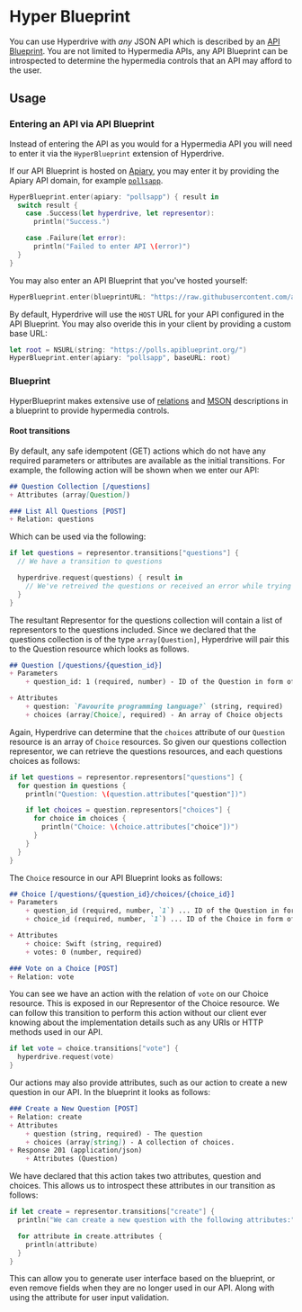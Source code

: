 # Hyper Blueprint

You can use Hyperdrive with *any* JSON API which is described by an
[API Blueprint](https://apiblueprint.org/). You are not limited to
Hypermedia APIs, any API Blueprint can be introspected to determine the
hypermedia controls that an API may afford to the user.

## Usage

### Entering an API via API Blueprint

Instead of entering the API as you would for a Hypermedia API you will need
to enter it via the `HyperBlueprint` extension of Hyperdrive.

If our API Blueprint is hosted on [Apiary](https://apiary.io/), you may
enter it by providing the Apiary API domain, for example
[`pollsapp`](http://docs.pollsapp.apiary.io/).

```swift
HyperBlueprint.enter(apiary: "pollsapp") { result in
  switch result {
    case .Success(let hyperdrive, let representor):
      println("Success.")

    case .Failure(let error):
      println("Failed to enter API \(error)")
  }
}
```

You may also enter an API Blueprint that you've hosted yourself:

```swift
HyperBlueprint.enter(blueprintURL: "https://raw.githubusercontent.com/apiaryio/polls-app/master/apiary.apib")
```

By default, Hyperdrive will use the `HOST` URL for your API configured in
the API Blueprint. You may also overide this in your client by providing
a custom base URL:

```swift
let root = NSURL(string: "https://polls.apiblueprint.org/")
HyperBlueprint.enter(apiary: "pollsapp", baseURL: root)
```

### Blueprint

HyperBlueprint makes extensive use of [relations][] and [MSON][]
descriptions in a blueprint to provide hypermedia controls.

#### Root transitions

By default, any safe idempotent (GET) actions which do not have any
required parameters or attributes are available as the initial transitions.
For example, the following action will be shown when we enter our API:

```markdown
## Question Collection [/questions]
+ Attributes (array[Question])

### List All Questions [POST]
+ Relation: questions
```

Which can be used via the following:

```swift
if let questions = representor.transitions["questions"] {
  // We have a transition to questions

  hyperdrive.request(questions) { result in
    // We've retreived the questions or received an error while trying to
  }
}
```

The resultant Representor for the questions collection will contain a
list of representors to the questions included. Since we declared that
the questions collection is of the type `array[Question]`,
Hyperdrive will pair this to the Question resource which looks as follows.

```markdown
## Question [/questions/{question_id}]
+ Parameters
    + question_id: 1 (required, number) - ID of the Question in form of an integer

+ Attributes
    + question: `Favourite programming language?` (string, required)
    + choices (array[Choice], required) - An array of Choice objects
```

Again, Hyperdrive can determine that the `choices` attribute of our
`Question` resource is an array of `Choice` resources. So given our questions
collection representor, we can retrieve the questions resources, and
each questions choices as follows:

```swift
if let questions = representor.representors["questions"] {
  for question in questions {
    println("Question: \(question.attributes["question"])")

    if let choices = question.representors["choices"] {
      for choice in choices {
        println("Choice: \(choice.attributes["choice"])")
      }
    }
  }
}
```

The `Choice` resource in our API Blueprint looks as follows:

```markdown
## Choice [/questions/{question_id}/choices/{choice_id}]
+ Parameters
    + question_id (required, number, `1`) ... ID of the Question in form of an integer
    + choice_id (required, number, `1`) ... ID of the Choice in form of an integer

+ Attributes
    + choice: Swift (string, required)
    + votes: 0 (number, required)

### Vote on a Choice [POST]
+ Relation: vote
```

You can see we have an action with the relation of `vote` on our Choice
resource. This is exposed in our Representor of the Choice resource. We
can follow this transition to perform this action without our client ever
knowing about the implementation details such as any URIs or HTTP methods
used in our API.

```swift
if let vote = choice.transitions["vote"] {
  hyperdrive.request(vote)
}
```

Our actions may also provide attributes, such as our action to create a new
question in our API. In the blueprint it looks as follows:

```markdown
### Create a New Question [POST]
+ Relation: create
+ Attributes
    + question (string, required) - The question
    + choices (array[string]) - A collection of choices.
+ Response 201 (application/json)
    + Attributes (Question)
```

We have declared that this action takes two attributes, question and choices.
This allows us to introspect these attributes in our transition as follows:

```swift
if let create = representor.transitions["create"] {
  println("We can create a new question with the following attributes:")

  for attribute in create.attributes {
    println(attribute)
  }
}
```

This can allow you to generate user interface based on the blueprint, or
even remove fields when they are no longer used in our API. Along with using
the attribute for user input validation.

[relations]: https://github.com/apiaryio/api-blueprint/blob/master/API%20Blueprint%20Specification.md#def-relation-section
[MSON]: https://github.com/apiaryio/api-blueprint/blob/master/API%20Blueprint%20Specification.md#7-attributes-section

